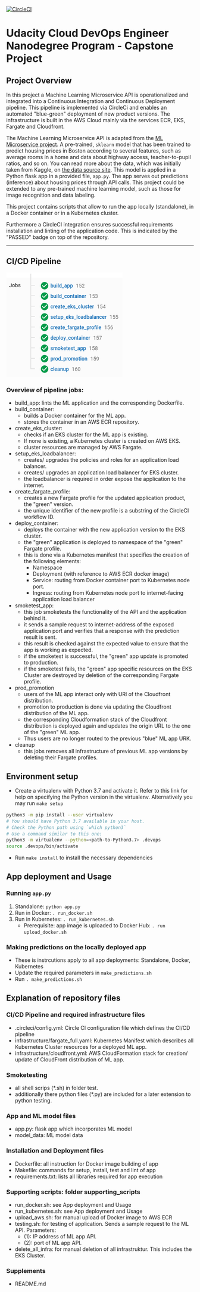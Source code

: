 [![CircleCI](https://circleci.com/gh/bofflord/cloud_devops_capstone/tree/master.svg?style=svg)](https://circleci.com/gh/bofflord/cloud_devops_capstone/tree/master)

# Udacity Cloud DevOps Engineer Nanodegree Program - Capstone Project #

## Project Overview

In this project a Machine Learning Microservice API is operationalized and integrated into a Continuous Integration and Continuous Deployment pipeline. This pipeline is implemented via CircleCi and enables an automated "blue-green" deployment of new product versions. The infrastructure is built in the AWS Cloud mainly via the services ECR, EKS, Fargate and Cloudfront.

The Machine Learning Microservice API is adapted from the [ML Microservice project](https://github.com/bofflord/ml-microservice-kubernetes).
A pre-trained, `sklearn` model that has been trained to predict housing prices in Boston according to several features, such as average rooms in a home and data about highway access, teacher-to-pupil ratios, and so on. You can read more about the data, which was initially taken from Kaggle, on [the data source site](https://www.kaggle.com/c/boston-housing). This model is applied in a Python flask app in a provided file, `app.py`. The app serves out predictions (inference) about housing prices through API calls. This project could be extended to any pre-trained machine learning model, such as those for image recognition and data labeling.

This project contains scripts that allow to run the app locally (standalone), in a Docker container or in a Kubernetes cluster. 

Furthermore a CircleCI integration ensures successful requirements installation and linting of the application code. This is indicated by the "PASSED" badge on top of the repository.

---
## CI/CD Pipeline
![Alt text](/screenshots/2022-01-27_18_02_17-cloud_devops_capstone_workflow2.png?raw=true "CI/CD Pipeline of ML APP project - compact view")
### Overview of pipeline jobs:
- build_app: lints the ML application and the corresponding Dockerfile.
- build_container: 
    - builds a Docker container for the ML app. 
    - stores the container in an AWS ECR repository.
- create_eks_cluster:
    - checks if an EKS cluster for the ML app is existing.
    - If none is existing, a Kubernetes cluster is created on AWS EKS.
    - cluster resources are managed by AWS Fargate.
- setup_eks_loadbalancer:
    - creates/ upgrades the policies and roles for an application load balancer.
    - creates/ upgrades an application load balancer for EKS cluster.
    - the loadbalancer is required in order expose the application to the internet.
- create_fargate_profile:
    - creates a new Fargate profile for the updated application product, the "green" version.
    - the unique identifier of the new profile is a substring of the CircleCI workflow ID.
- deploy_container:
    - deploys the container with the new application version to the EKS cluster.
    - the "green" application is deployed to namespace of the "green" Fargate profile.
    - this is done via a Kubernetes manifest that specifies the creation of the following elements:
        - Namespace
        - Deployment (with reference to AWS ECR docker image)
        - Service: routing from Docker container port to Kubernetes node port.
        - Ingress: routing from Kubernetes node port to internet-facing application load balancer
- smoketest_app:
    - this job smoketests the functionality of the API and the application behind it.
    - it sends a sample request to internet-address of the exposed application port and verifies that a response with the prediction result is sent.
    - this result is checked against the expected value to ensure that the app is working as expected.
    - if the smoketest is successful, the "green" app update is promoted to production.
    - if the smoketest fails, the "green" app specific resources on the EKS Cluster are destroyed by deletion of the corresponding Fargate profile.
- prod_promotion
    - users of the ML app interact only with URl of the Cloudfront distribution.
    - promotion to production is done via updating the Cloudfront distribution of the ML app.
    - the corresponding Cloudformation stack of the Cloudfront distribution is deployed again and updates the origin URL to the one of the "green" ML app.
    - Thus users are no longer routed to the previous "blue" ML app URK.
- cleanup
    - this jobs removes all infrastructure of previous ML app versions by deleting their Fargate profiles.

## Environment setup

* Create a virtualenv with Python 3.7 and activate it. Refer to this link for help on specifying the Python version in the virtualenv. Alternatively you may run `make setup`
```bash
python3 -m pip install --user virtualenv
# You should have Python 3.7 available in your host. 
# Check the Python path using `which python3`
# Use a command similar to this one:
python3 -m virtualenv --python=<path-to-Python3.7> .devops
source .devops/bin/activate
```
* Run `make install` to install the necessary dependencies

## App deployment and Usage

### Running `app.py`

1. Standalone:  `python app.py`
2. Run in Docker:  `. run_docker.sh`
3. Run in Kubernetes:  `. run_kubernetes.sh`
    - Prerequisite: app image is uploaded to Docker Hub: `. run upload_docker.sh`

### Making predictions on the locally deployed app

* These is instrcutions apply to all app deployments: Standalone, Docker, Kubernetes
* Update the required parameters in `make_predictions.sh`
* Run `. make_predictions.sh`

## Explanation of repository files

### CI/CD Pipeline and required infrastructure files
* .circleci/config.yml: Circle CI configuration file which defines the CI/CD pipeline
* infrastructure/fargate_full.yaml: Kubernetes Manifest which describes all Kubernetes Cluster resources for a deployed ML app.
* infrastructure/cloudfront.yml: AWS CloudFormation stack for creation/ update of CloudFront distribution of ML app.

### Smoketesting
* all shell scrips (*.sh) in folder test.
* additionally there python files (*.py) are included for a later extension to python testing.

### App and ML model files
* app.py: flask app which incorporates ML model
* model_data: ML model data

### Installation and Deployment files
* Dockerfile: all instruction for Docker image building of app
* Makefile: commands for setup, install, test and lint of app
* requirements.txt: lists all libraries required for app execution

### Supporting scripts: folder supporting_scripts
* run_docker.sh: see App deployment and Usage
* run_kubernetes.sh: see App deployment and Usage
* upload_aws.sh: for manual upload of Docker image to AWS ECR
* testing.sh: for testing of application. Sends a sample request to the ML API. Parameters:
    * (1): IP address of ML app API.
    * (2): port of ML app API.
* delete_all_infra: for manual deletion of all infrastruktur. This includes the EKS Cluster.

### Supplements
* README.md